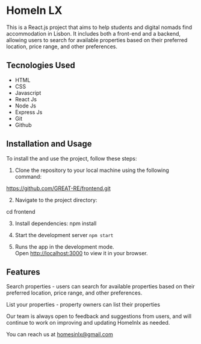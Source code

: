 # HomeIn LX

This is a React.js project that aims to help students and digital nomads find accommodation in Lisbon. It includes both a front-end and a backend, allowing users to search for available properties based on their preferred location, price range, and other preferences.

## Tecnologies Used

- HTML
- CSS
- Javascript
- React Js
- Node Js
- Express Js
- Git
- Github


## Installation and Usage

To install the and use the project, follow these steps:

1. Clone the repository to your local machine using the following command: 

https://github.com/GREAT-RE/frontend.git

2. Navigate to the project directory:

cd frontend

3. Install dependencies: npm install

4. Start the development server `npm start`

5. Runs the app in the development mode.\
Open [http://localhost:3000](http://localhost:3000) to view it in your browser.


## Features

Search properties - users can search for available properties based on their preferred location, price range, and other preferences.

List your properties -  property owners can list their properties

Our team is  always open to feedback and suggestions from users, and will continue to work on improving and updating HomeInlx as needed.

You can reach us at homesinlx@gmail.com
